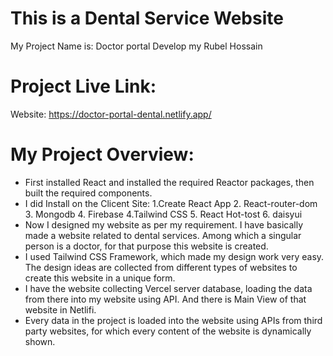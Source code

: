 # This is a Dental Service Website

My Project Name is: Doctor portal Develop my Rubel Hossain

# Project Live Link:
Website: https://doctor-portal-dental.netlify.app/

# My Project Overview:

- First installed React and installed the required Reactor packages, then built the required components.
- I did Install on the Clicent Site: 1.Create React App 2. React-router-dom 3. Mongodb 4. Firebase 4.Tailwind CSS 5. React Hot-tost 6. daisyui
- Now I designed my website as per my requirement. I have basically made a website related to dental services. Among which a singular person is a doctor, for that purpose this website is created.
- I used Tailwind CSS Framework, which made my design work very easy. The design ideas are collected from different types of websites to create this website in a unique form.
- I have the website collecting Vercel server database, loading the data from there into my website using API. And there is Main View of that website in Netlifi.
- Every data in the project is loaded into the website using APIs from third party websites, for which every content of the website is dynamically shown.